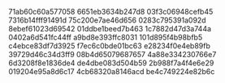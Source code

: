 71ab60c60a577058
6651eb3634b247d8
03f3c06948cefb45
7316b14fff91491d
75c200e7ae46d656
0283c795391a092d
8ebef61023d69542
01ddbe1beed7b463
1c7882d47d3a744a
0402a6d541fc44ff
a9bd8e393ffc8031
101d895f4b98bfb5
c4ebce83df7d3925
f7ec6c0bde01bc63
e28234f0e4eb89fb
39729d46c34d3ff9
08b4d65079687657
4a88e334230766e7
6d3208f8e1836de4
de4dbe083d504b59
2b988f7a4f4e6e29
019204e95a8d6c17
4cb68320a8146acd
be4c749224e82b6c
